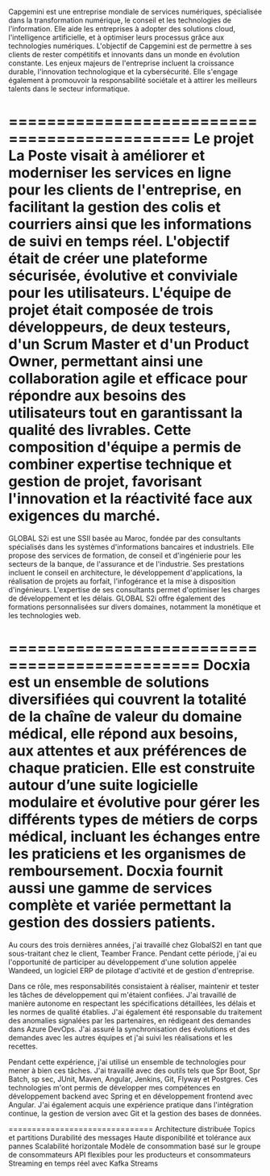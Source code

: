 Capgemini est une entreprise mondiale de services numériques, spécialisée dans la transformation numérique, le conseil et les technologies de l'information. Elle aide les entreprises à adopter des solutions cloud, l'intelligence artificielle, et à optimiser leurs processus grâce aux technologies numériques. L'objectif de Capgemini est de permettre à ses clients de rester compétitifs et innovants dans un monde en évolution constante. Les enjeux majeurs de l'entreprise incluent la croissance durable, l'innovation technologique et la cybersécurité. Elle s'engage également à promouvoir la responsabilité sociétale et à attirer les meilleurs talents dans le secteur informatique.

=============================================
Le projet La Poste visait à améliorer et moderniser les services en ligne pour les clients de l'entreprise, en facilitant la gestion des colis et courriers ainsi que les informations de suivi en temps réel. L'objectif était de créer une plateforme sécurisée, évolutive et conviviale pour les utilisateurs. L'équipe de projet était composée de trois développeurs, de deux testeurs, d'un Scrum Master et d'un Product Owner, permettant ainsi une collaboration agile et efficace pour répondre aux besoins des utilisateurs tout en garantissant la qualité des livrables. Cette composition d'équipe a permis de combiner expertise technique et gestion de projet, favorisant l'innovation et la réactivité face aux exigences du marché.
===================================================


GLOBAL S2i est une SSII basée au Maroc, fondée par des consultants spécialisés dans les systèmes d'informations bancaires et industriels. Elle propose des services de formation, de conseil et d'ingénierie pour les secteurs de la banque, de l'assurance et de l'industrie. Ses prestations incluent le conseil en architecture, le développement d'applications, la réalisation de projets au forfait, l'infogérance et la mise à disposition d'ingénieurs. L'expertise de ses consultants permet d'optimiser les charges de développement et les délais. GLOBAL S2i offre également des formations personnalisées sur divers domaines, notamment la monétique et les technologies web.

==============================================
Docxia est un ensemble de solutions diversifiées qui couvrent la totalité de la chaîne de valeur du domaine médical,
elle répond aux besoins, aux attentes et aux préférences de chaque praticien.
Elle est construite autour d’une suite logicielle modulaire et évolutive pour gérer les différents types de métiers de corps médical, incluant les échanges entre les praticiens et les organismes de remboursement.
Docxia fournit aussi une gamme de services complète et variée permettant la gestion des dossiers patients.
============================================
Au cours des trois dernières années, j'ai travaillé chez GlobalS2I en tant que sous-traitant chez le client, Teamber France. 
  Pendant cette période, j'ai eu l'opportunité de participer au développement d'une solution appelée Wandeed, 
  un logiciel ERP de pilotage d'activité et de gestion d'entreprise.
  
  Dans ce rôle, mes responsabilités consistaient à réaliser, maintenir et tester les tâches de développement qui m'étaient confiées.
  J'ai travaillé de manière autonome en respectant les spécifications détaillées, les délais et les normes de qualité établies.
  J'ai également été responsable du traitement des anomalies signalées par les partenaires, en rédigeant des demandes dans Azure DevOps.
  J'ai assuré la synchronisation des évolutions et des demandes avec les autres équipes et j'ai suivi les réalisations et les recettes.
  
  Pendant cette expérience, j'ai utilisé un ensemble de technologies pour mener à bien ces tâches. 
  J'ai travaillé avec des outils tels que Spr Boot, Spr Batch, sp sec, JUnit, Maven, Angular, Jenkins, Git, Flyway et Postgres.
  Ces technologies m'ont permis de développer mes compétences en développement backend avec Spring 
  et en développement frontend avec Angular. J'ai également acquis une expérience pratique dans l'intégration continue, 
  la gestion de version avec Git et la gestion des bases de données.

  ===============================
Architecture distribuée
Topics et partitions
Durabilité des messages
Haute disponibilité et tolérance aux pannes
Scalabilité horizontale
Modèle de consommation basé sur le groupe de consommateurs
API flexibles pour les producteurs et consommateurs
Streaming en temps réel avec Kafka Streams
